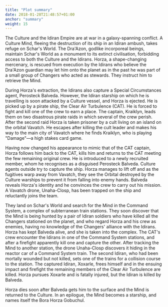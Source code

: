 ```yaml
---
title: "Plot summary"
date: 2018-01-28T21:48:57+01:00
anchor: "summary"
weight: 15
---
```


The Culture and the Idiran Empire are at war in a galaxy-spanning conflict. A Culture Mind, fleeing the destruction of its ship in an Idiran ambush, takes refuge on Schar's World. The Dra'Azon, godlike incorporeal beings, maintain Schar's World as a monument to its extinct civilisation, forbidding access to both the Culture and the Idirans. Horza, a shape-changing mercenary, is rescued from execution by the Idirans who believe the Dra'Azon guardian may let him onto the planet as in the past he was part of a small group of Changers who acted as stewards. They instruct him to retrieve the Mind.

During Horza's extraction, the Idirans also capture a Special Circumstances agent, Perosteck Balveda. However, the Idiran starship on which he is travelling is soon attacked by a Culture vessel, and Horza is ejected. He is picked up by a pirate ship, the Clear Air Turbulence (CAT). He is forced to fight and kill one of the crew to earn a place. The captain, Kraiklyn, leads them on two disastrous pirate raids in which several of the crew perish. After the second raid Horza is taken prisoner by a cult living on an island on the orbital Vavatch. He escapes after killing the cult leader and makes his way to the main city of Vavatch where he finds Kraiklyn, who is playing "Damage"—a high stakes card game.

Having now changed his appearance to mimic that of the CAT captain, Horza follows him back to the CAT, kills him and returns to the CAT meeting the few remaining original crew. He is introduced to a newly recruited member, whom he recognises as a disguised Perosteck Balveda. Culture agents outside try to capture the ship. Horza manages to lift off and as the fugitives warp away from Vavatch, they see the Orbital destroyed by the Culture warships to prevent it from falling into enemy hands. Balveda reveals Horza's identity and he convinces the crew to carry out his mission. A Vavatch drone, Unaha-Closp, has been trapped on the ship and reluctantly joins the team.

They land on Schar's World and search for the Mind in the Command System, a complex of subterranean train stations. They soon discover that the Mind is being hunted by a pair of Idiran soldiers who have killed all the Changers stationed on the planet, and who regard Horza and his crew as enemies, having no knowledge of the Changers' alliance with the Idirans. Horza has kept Balveda alive, and she is taken into the complex. The CAT's crew encounter the Idirans in one of the Command System stations, and after a firefight apparently kill one and capture the other. After tracking the Mind to another station, the drone Unaha-Closp discovers it hiding in the reactor car of a Command System train. The second Idiran, who had been mortally wounded but not killed, sets one of the trains for a collision course to the station. The captured Idiran, Xoxarle, frees himself and in the ensuing impact and firefight the remaining members of the Clear Air Turbulence are killed. Horza pursues Xoxarle and is fatally injured, but the Idiran is killed by Balveda.

Horza dies soon after Balveda gets him to the surface and the Mind is returned to the Culture. In an epilogue, the Mind becomes a starship, and names itself the Bora Horza Gobuchul.
